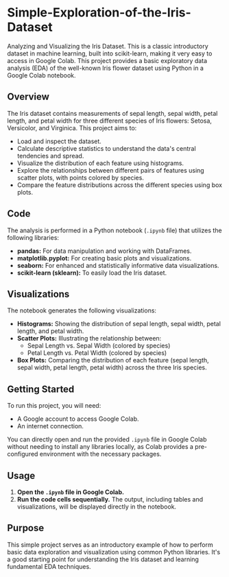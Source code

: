 # Simple-Exploration-of-the-Iris-Dataset
Analyzing and Visualizing the Iris Dataset. This is a classic introductory dataset in machine learning, built into scikit-learn, making it very easy to access in Google Colab.
This project provides a basic exploratory data analysis (EDA) of the well-known Iris flower dataset using Python in a Google Colab notebook.

## Overview

The Iris dataset contains measurements of sepal length, sepal width, petal length, and petal width for three different species of Iris flowers: Setosa, Versicolor, and Virginica. This project aims to:

* Load and inspect the dataset.
* Calculate descriptive statistics to understand the data's central tendencies and spread.
* Visualize the distribution of each feature using histograms.
* Explore the relationships between different pairs of features using scatter plots, with points colored by species.
* Compare the feature distributions across the different species using box plots.

## Code

The analysis is performed in a Python notebook (`.ipynb` file) that utilizes the following libraries:

* **pandas:** For data manipulation and working with DataFrames.
* **matplotlib.pyplot:** For creating basic plots and visualizations.
* **seaborn:** For enhanced and statistically informative data visualizations.
* **scikit-learn (sklearn):** To easily load the Iris dataset.

## Visualizations

The notebook generates the following visualizations:

* **Histograms:** Showing the distribution of sepal length, sepal width, petal length, and petal width.
* **Scatter Plots:** Illustrating the relationship between:
    * Sepal Length vs. Sepal Width (colored by species)
    * Petal Length vs. Petal Width (colored by species)
* **Box Plots:** Comparing the distribution of each feature (sepal length, sepal width, petal length, petal width) across the three Iris species.

## Getting Started

To run this project, you will need:

* A Google account to access Google Colab.
* An internet connection.

You can directly open and run the provided `.ipynb` file in Google Colab without needing to install any libraries locally, as Colab provides a pre-configured environment with the necessary packages.

## Usage

1.  **Open the `.ipynb` file in Google Colab.**
2.  **Run the code cells sequentially.** The output, including tables and visualizations, will be displayed directly in the notebook.

## Purpose

This simple project serves as an introductory example of how to perform basic data exploration and visualization using common Python libraries. It's a good starting point for understanding the Iris dataset and learning fundamental EDA techniques.
